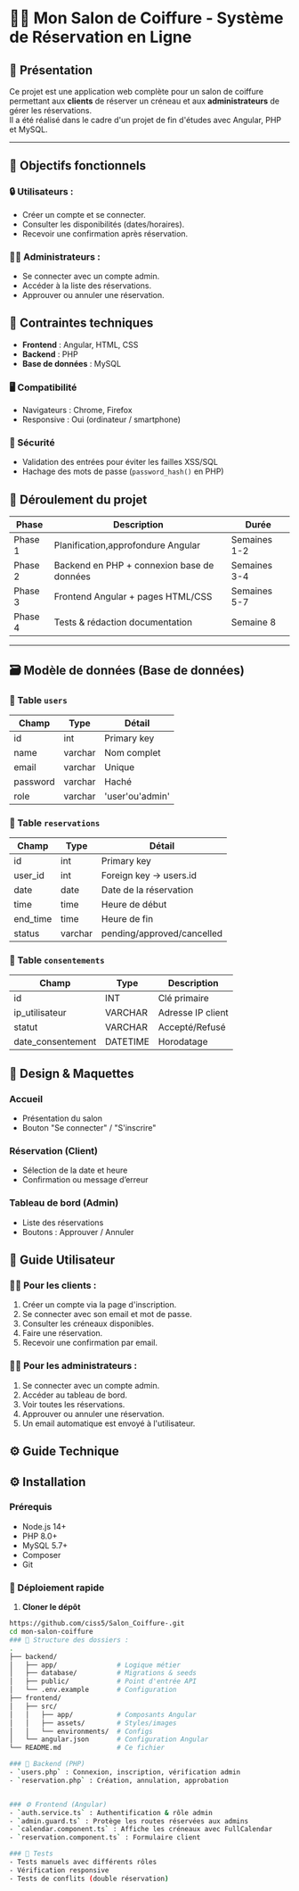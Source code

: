 # 💇‍♀️ Mon Salon de Coiffure - Système de Réservation en Ligne

## 🧠 Présentation

Ce projet est une application web complète pour un salon de coiffure permettant aux **clients** de réserver un créneau et aux **administrateurs** de gérer les réservations.  
Il a été réalisé dans le cadre d'un projet de fin d'études avec Angular, PHP et MySQL.

---

## 🎯 Objectifs fonctionnels

### 🔒 Utilisateurs :
- Créer un compte et se connecter.
- Consulter les disponibilités (dates/horaires).
- Recevoir une confirmation après réservation.

### 🧑‍💼 Administrateurs :
- Se connecter avec un compte admin.
- Accéder à la liste des réservations.
- Approuver ou annuler une réservation.

## 🧰 Contraintes techniques

- **Frontend** : Angular, HTML, CSS
- **Backend** : PHP
- **Base de données** : MySQL

### 🖥️ Compatibilité
- Navigateurs : Chrome, Firefox
- Responsive : Oui (ordinateur / smartphone)

### 🔐 Sécurité
- Validation des entrées pour éviter les failles XSS/SQL
- Hachage des mots de passe (`password_hash()` en PHP)

## 📅 Déroulement du projet

| Phase         | Description                                | Durée        |
|---------------|--------------------------------------------|--------------|
| Phase 1       | Planification,approfondure  Angular        | Semaines 1-2 |
| Phase 2       | Backend en PHP + connexion base de données | Semaines 3-4 |
| Phase 3       | Frontend Angular + pages HTML/CSS          | Semaines 5-7 |
| Phase 4       | Tests & rédaction documentation            | Semaine 8    |

---

## 🗃️ Modèle de données (Base de données)

### 🔸 Table `users`
| Champ     | Type     | Détail         |
|-----------|----------|----------------|
| id        | int      | Primary key    |
| name      | varchar  | Nom complet    |
| email     | varchar  | Unique         |
| password  | varchar  | Haché          |
| role      | varchar  |'user'ou'admin' |

### 🔹 Table `reservations`
| Champ     | Type     | Détail                    |
|-----------|----------|---------------------------|
| id        | int      | Primary key               |
| user_id   | int      | Foreign key → users.id    |
| date      | date     | Date de la réservation    |
| time      | time     | Heure de début            |
| end_time  | time     | Heure de fin              |
| status    | varchar  |pending/approved/cancelled |

### 🔹 Table `consentements`
| Champ             | Type       | Description               |
|-------------------|------------|---------------------------|
| id                | INT        | Clé primaire              |
| ip_utilisateur    | VARCHAR    | Adresse IP client         |
| statut            | VARCHAR    | Accepté/Refusé            |
| date_consentement | DATETIME   | Horodatage                |

## 🎨 Design & Maquettes

### Accueil
- Présentation du salon
- Bouton "Se connecter" / "S'inscrire"

### Réservation (Client)
- Sélection de la date et heure
- Confirmation ou message d’erreur

### Tableau de bord (Admin)
- Liste des réservations
- Boutons : Approuver / Annuler

## 👤 Guide Utilisateur

### 💁‍♂️ Pour les clients :
1. Créer un compte via la page d'inscription.
2. Se connecter avec son email et mot de passe.
3. Consulter les créneaux disponibles.
4. Faire une réservation.
5. Recevoir une confirmation par email.

### 👨‍💼 Pour les administrateurs :
1. Se connecter avec un compte admin.
2. Accéder au tableau de bord.
3. Voir toutes les réservations.
4. Approuver ou annuler une réservation.
5. Un email automatique est envoyé à l'utilisateur.

## ⚙️ Guide Technique
## ⚙️ Installation
### Prérequis
- Node.js 14+
- PHP 8.0+
- MySQL 5.7+
- Composer
- Git

### 🚀 Déploiement rapide

1. **Cloner le dépôt**
```bash
https://github.com/ciss5/Salon_Coiffure-.git
cd mon-salon-coiffure
### 📂 Structure des dossiers :
.
├── backend/
│   ├── app/               # Logique métier
│   ├── database/          # Migrations & seeds
│   ├── public/            # Point d'entrée API
│   └── .env.example       # Configuration
├── frontend/
│   ├── src/
│   │   ├── app/           # Composants Angular
│   │   ├── assets/        # Styles/images
│   │   └── environments/  # Configs
│   └── angular.json       # Configuration Angular
└── README.md              # Ce fichier

### 📡 Backend (PHP)
- `users.php` : Connexion, inscription, vérification admin
- `reservation.php` : Création, annulation, approbation


### ⚙️ Frontend (Angular)
- `auth.service.ts` : Authentification & rôle admin
- `admin.guard.ts` : Protège les routes réservées aux admins
- `calendar.component.ts` : Affiche les créneaux avec FullCalendar
- `reservation.component.ts` : Formulaire client

### 🧪 Tests
- Tests manuels avec différents rôles
- Vérification responsive
- Tests de conflits (double réservation)

